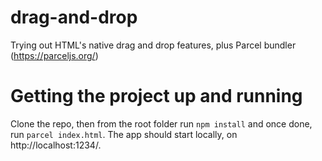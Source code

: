 # drag-and-drop

Trying out HTML's native drag and drop features, plus Parcel bundler (https://parceljs.org/)

# Getting the project up and running

Clone the repo, then from the root folder run `npm install` and once done, run `parcel index.html`. The app should start locally, on http://localhost:1234/.
